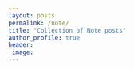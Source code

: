 ```yaml
---
layout: posts
permalink: /note/
title: "Collection of Note posts"
author_profile: true
header:
 image:
---
```


